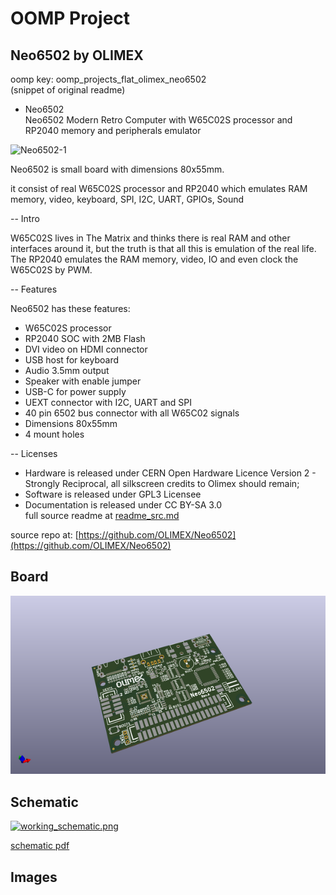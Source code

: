 # OOMP Project  
## Neo6502  by OLIMEX  
  
oomp key: oomp_projects_flat_olimex_neo6502  
(snippet of original readme)  
  
- Neo6502  
Neo6502 Modern Retro Computer with W65C02S processor and RP2040 memory and peripherals emulator  
  
![Neo6502-1](DOCUMENTS/Neo6502-1.jpg)  
  
Neo6502 is small board with dimensions 80x55mm.  
  
it consist of real W65C02S processor and RP2040 which emulates RAM memory, video, keyboard, SPI, I2C, UART, GPIOs, Sound  
  
-- Intro  
  
W65C02S lives in The Matrix and thinks there is real RAM and other interfaces around it, but the truth is that all this is emulation of the real life. The RP2040 emulates the RAM memory, video, IO and even clock the W65C02S by PWM.  
  
-- Features  
  
Neo6502 has these features:  
  
* W65C02S processor  
* RP2040 SOC with 2MB Flash  
* DVI video on HDMI connector  
* USB host for keyboard  
* Audio 3.5mm output  
* Speaker with enable jumper  
* USB-C for power supply  
* UEXT connector with I2C, UART and SPI  
* 40 pin 6502 bus connector with all W65C02 signals  
* Dimensions 80x55mm  
* 4 mount holes  
  
-- Licenses  
  
* Hardware is released under CERN Open Hardware Licence Version 2 - Strongly Reciprocal, all silkscreen credits to Olimex should remain;  
* Software is released under GPL3 Licensee  
* Documentation is released under CC BY-SA 3.0  
  full source readme at [readme_src.md](readme_src.md)  
  
source repo at: [https://github.com/OLIMEX/Neo6502](https://github.com/OLIMEX/Neo6502)  
## Board  
  
[![working_3d.png](working_3d_600.png)](working_3d.png)  
## Schematic  
  
[![working_schematic.png](working_schematic_600.png)](working_schematic.png)  
  
[schematic pdf](working_schematic.pdf)  
## Images  
